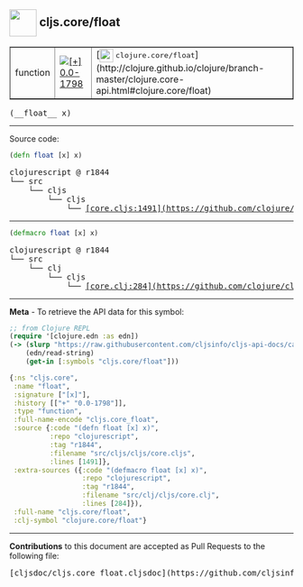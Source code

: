 ## <img width="48px" valign="middle" src="http://i.imgur.com/Hi20huC.png"> cljs.core/float

 <table border="1">
<tr>

<td>function</td>
<td><a href="https://github.com/cljsinfo/cljs-api-docs/tree/0.0-1798"><img valign="middle" alt="[+] 0.0-1798" src="https://img.shields.io/badge/+-0.0--1798-lightgrey.svg"></a> </td>
<td>
[<img height="24px" valign="middle" src="http://i.imgur.com/1GjPKvB.png"> <samp>clojure.core/float</samp>](http://clojure.github.io/clojure/branch-master/clojure.core-api.html#clojure.core/float)
</td>
</tr>
</table>

 <samp>
(__float__ x)<br>
</samp>

---





Source code:

```clj
(defn float [x] x)
```

 <pre>
clojurescript @ r1844
└── src
    └── cljs
        └── cljs
            └── <ins>[core.cljs:1491](https://github.com/clojure/clojurescript/blob/r1844/src/cljs/cljs/core.cljs#L1491)</ins>
</pre>


---

```clj
(defmacro float [x] x)
```

 <pre>
clojurescript @ r1844
└── src
    └── clj
        └── cljs
            └── <ins>[core.clj:284](https://github.com/clojure/clojurescript/blob/r1844/src/clj/cljs/core.clj#L284)</ins>
</pre>

---

__Meta__ - To retrieve the API data for this symbol:

```clj
;; from Clojure REPL
(require '[clojure.edn :as edn])
(-> (slurp "https://raw.githubusercontent.com/cljsinfo/cljs-api-docs/catalog/cljs-api.edn")
    (edn/read-string)
    (get-in [:symbols "cljs.core/float"]))
```

```clj
{:ns "cljs.core",
 :name "float",
 :signature ["[x]"],
 :history [["+" "0.0-1798"]],
 :type "function",
 :full-name-encode "cljs.core_float",
 :source {:code "(defn float [x] x)",
          :repo "clojurescript",
          :tag "r1844",
          :filename "src/cljs/cljs/core.cljs",
          :lines [1491]},
 :extra-sources ({:code "(defmacro float [x] x)",
                  :repo "clojurescript",
                  :tag "r1844",
                  :filename "src/clj/cljs/core.clj",
                  :lines [284]}),
 :full-name "cljs.core/float",
 :clj-symbol "clojure.core/float"}

```

---

__Contributions__ to this document are accepted as Pull Requests to the following file:

 <pre>
[cljsdoc/cljs.core_float.cljsdoc](https://github.com/cljsinfo/cljs-api-docs/blob/master/cljsdoc/cljs.core_float.cljsdoc)
</pre>


